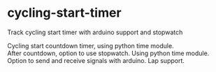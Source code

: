 # cycling-start-timer
Track cycling start timer with arduino support and stopwatch

Cycling start countdown timer, using python time module.</br>
After countdown, option to use stopwatch. Using python time module.
Option to send and receive signals with arduino.
Lap support.
